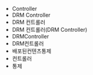 ﻿- Controller
- DRM Controller
- DRM 컨트롤러
- DRM 컨트롤러(DRM Controller)
- DRMController
- DRM컨트롤러
- 배포된컨텐츠통제
- 컨트롤러
- 통제
